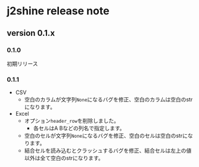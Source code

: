 # j2shine release note

## version 0.1.x

### 0.1.0
初期リリース

### 0.1.1
* CSV
  * 空白のカラムが文字列`None`になるバグを修正、空白のカラムは空白のstrになります。
* Excel
  * オプション`header_row`を削除しました。
    * 各セルはA Bなどの列名で指定します。
  * 空白のセルが文字列`None`になるバグを修正、空白のセルは空白のstrになります。
  * 結合セルを読み込むとクラッシュするバグを修正、結合セルは左上の値以外は全て空白のstrになります。
